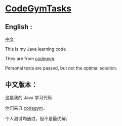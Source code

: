 # [CodeGymTasks](https://github.com/runlin-wang/CodeGymTasks)


## English :

[中文](#jump)

This is my Java learning code



They are from [codegym](https://codegym.cc/).



Personal tests are passed, but not the optimal solution.





## <span id="jump">  中文版本： </span>

这是我的 Java 学习代码



他们来自 [codegym](https://codegym.cc/)。



个人测试均通过，但不是最优解。





